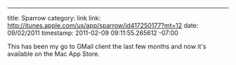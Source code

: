 --- 
title: Sparrow
category: link
link: http://itunes.apple.com/us/app/sparrow/id417250177?mt=12
date: 09/02/2011
timestamp: 2011-02-09 09:11:55.265612 -07:00

This has been my go to GMail client the last few months and now it's available on the Mac App Store.

